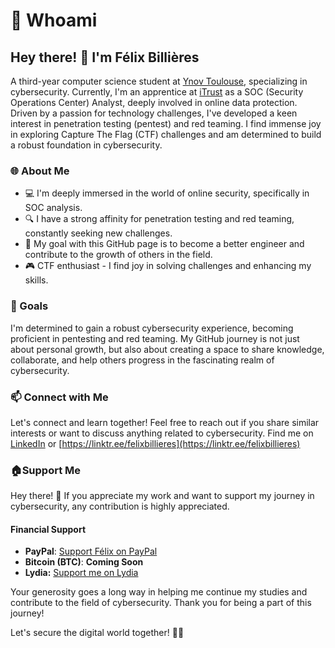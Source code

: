 # 🤫 Whoami

## Hey there! 👋 I'm Félix Billières

A third-year computer science student at [Ynov Toulouse](https://welcome.ynov.com/?utm\_source=google\&utm\_medium=cpc\&utm\_campaign=14458204205\&utm\_content=129488735667\&utm\_term=ynov\&aid=599129958462\&geo=9055255\&campagne\_id=7012o000000jx21AAA\&utm\_id=siege\&gad\_source=1\&gclid=CjwKCAiA1MCrBhAoEiwAC2d64dXXOa\_OToeW2n1IF478BQuQ0YkSYWeyTnVphoexXi3N--r3FU7quBoCd30QAvD\_BwE), specializing in cybersecurity. Currently, I'm an apprentice at [iTrust](https://www.itrust.fr/) as a SOC (Security Operations Center) Analyst, deeply involved in online data protection. Driven by a passion for technology challenges, I've developed a keen interest in penetration testing (pentest) and red teaming. I find immense joy in exploring Capture The Flag (CTF) challenges and am determined to build a robust foundation in cybersecurity.

### 🌐 About Me

* 💻 I'm deeply immersed in the world of online security, specifically in SOC analysis.
* 🔍 I have a strong affinity for penetration testing and red teaming, constantly seeking new challenges.
* 🚀 My goal with this GitHub page is to become a better engineer and contribute to the growth of others in the field.
* 🎮 CTF enthusiast - I find joy in solving challenges and enhancing my skills.

### 🌟 Goals

I'm determined to gain a robust cybersecurity experience, becoming proficient in pentesting and red teaming. My GitHub journey is not just about personal growth, but also about creating a space to share knowledge, collaborate, and help others progress in the fascinating realm of cybersecurity.

### 📫 Connect with Me

Let's connect and learn together! Feel free to reach out if you share similar interests or want to discuss anything related to cybersecurity. Find me on [LinkedIn](https://www.linkedin.com/in/f%C3%A9lix-billi%C3%A8res-6b7681263/) or [https://linktr.ee/felixbillieres](https://linktr.ee/felixbillieres)

### :house:Support Me

Hey there! 👋 If you appreciate my work and want to support my journey in cybersecurity, any contribution is highly appreciated.

#### Financial Support

* **PayPal**: [Support Félix on PayPal](https://paypal.me/felixbillieres?country.x=FR\&locale.x=fr\_FR)
* **Bitcoin (BTC)**: **Coming Soon**
* **Lydia:** [Support me on Lydia](https://lydia-app.com/pots?id=93080-cybersecurity-journey)

Your generosity goes a long way in helping me continue my studies and contribute to the field of cybersecurity. Thank you for being a part of this journey!

Let's secure the digital world together! 🔐✨
